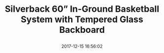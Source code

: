 ---
title: > #shorten me
  Silverback 60” In-Ground Basketball System with Tempered Glass Backboard
name: >
  Silverback 60” In-Ground Basketball System with Tempered Glass Backboard
date: "2017-12-15 16:56:02"
buy_now: "https://www.amazon.com/Silverback-Ground-Basketball-Tempered-Backboard/dp/B003145K3E?psc=1&SubscriptionId=AKIAIA5RBQIWQVTCUEUQ&tag=coldcutdeals-20&linkCode=xm2&camp=2025&creative=165953&creativeASIN=B003145K3E"
description_markdown: >-

  - Premier in-ground basketball goal offers the performance of gymnasium-style goal

  - Anchor mounting offers the strength of concrete and the option to unbolt and move goal

  - Tempered glass backboard and pro-style breakaway rim that flexes under pressure

  - Powder-coated steel pole height adjusts from 7.5' to 10' with all-steel actuator

  - Product is backed by a 5-year limited warranty and includes backboard pad


tweet_id_str: "941713470202040325"
price: "$899.99"
list_price: "$899.99"
deal_price: "$499.99"
you_save: "$400.00 (44%)"
asin: "B003145K3E"
image: "https://images-na.ssl-images-amazon.com/images/I/31Qcq3%2B8KRL.jpg"
---